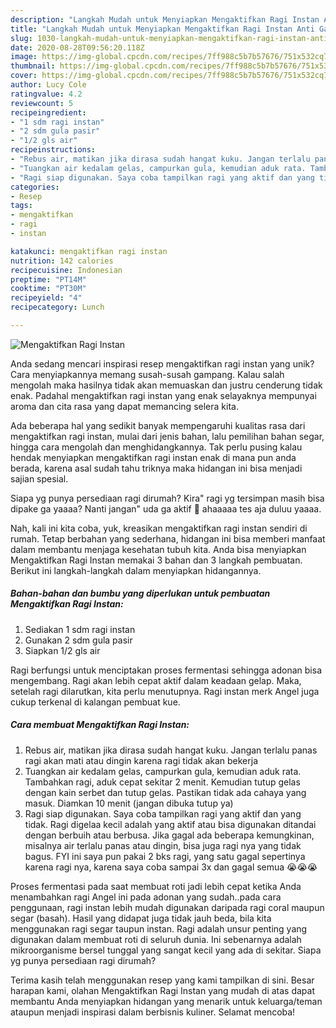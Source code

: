 ```yaml
---
description: "Langkah Mudah untuk Menyiapkan Mengaktifkan Ragi Instan Anti Gagal"
title: "Langkah Mudah untuk Menyiapkan Mengaktifkan Ragi Instan Anti Gagal"
slug: 1030-langkah-mudah-untuk-menyiapkan-mengaktifkan-ragi-instan-anti-gagal
date: 2020-08-28T09:56:20.118Z
image: https://img-global.cpcdn.com/recipes/7ff988c5b7b57676/751x532cq70/mengaktifkan-ragi-instan-foto-resep-utama.jpg
thumbnail: https://img-global.cpcdn.com/recipes/7ff988c5b7b57676/751x532cq70/mengaktifkan-ragi-instan-foto-resep-utama.jpg
cover: https://img-global.cpcdn.com/recipes/7ff988c5b7b57676/751x532cq70/mengaktifkan-ragi-instan-foto-resep-utama.jpg
author: Lucy Cole
ratingvalue: 4.2
reviewcount: 5
recipeingredient:
- "1 sdm ragi instan"
- "2 sdm gula pasir"
- "1/2 gls air"
recipeinstructions:
- "Rebus air, matikan jika dirasa sudah hangat kuku. Jangan terlalu panas ragi akan mati atau dingin karena ragi tidak akan bekerja"
- "Tuangkan air kedalam gelas, campurkan gula, kemudian aduk rata. Tambahkan ragi, aduk cepat sekitar 2 menit. Kemudian tutup gelas dengan kain serbet dan tutup gelas. Pastikan tidak ada cahaya yang masuk. Diamkan 10 menit (jangan dibuka tutup ya)"
- "Ragi siap digunakan. Saya coba tampilkan ragi yang aktif dan yang tidak. Ragi digelaa kecil adalah yang aktif atau bisa digunakan ditandai dengan berbuih atau berbusa. Jika gagal ada beberapa kemungkinan, misalnya air terlalu panas atau dingin, bisa juga ragi nya yang tidak bagus. FYI ini saya pun pakai 2 bks ragi, yang satu gagal sepertinya karena ragi nya, karena saya coba sampai 3x dan gagal semua 😭😭😭"
categories:
- Resep
tags:
- mengaktifkan
- ragi
- instan

katakunci: mengaktifkan ragi instan 
nutrition: 142 calories
recipecuisine: Indonesian
preptime: "PT14M"
cooktime: "PT30M"
recipeyield: "4"
recipecategory: Lunch

---
```



![Mengaktifkan Ragi Instan](https://img-global.cpcdn.com/recipes/7ff988c5b7b57676/751x532cq70/mengaktifkan-ragi-instan-foto-resep-utama.jpg)

Anda sedang mencari inspirasi resep mengaktifkan ragi instan yang unik? Cara menyiapkannya memang susah-susah gampang. Kalau salah mengolah maka hasilnya tidak akan memuaskan dan justru cenderung tidak enak. Padahal mengaktifkan ragi instan yang enak selayaknya mempunyai aroma dan cita rasa yang dapat memancing selera kita.

Ada beberapa hal yang sedikit banyak mempengaruhi kualitas rasa dari mengaktifkan ragi instan, mulai dari jenis bahan, lalu pemilihan bahan segar, hingga cara mengolah dan menghidangkannya. Tak perlu pusing kalau hendak menyiapkan mengaktifkan ragi instan enak di mana pun anda berada, karena asal sudah tahu triknya maka hidangan ini bisa menjadi sajian spesial.

Siapa yg punya persediaan ragi dirumah? Kira&#34; ragi yg tersimpan masih bisa dipake ga yaaaa? Nanti jangan&#34; uda ga aktif 🤔 ahaaaaa tes aja duluu yaaaa.


Nah, kali ini kita coba, yuk, kreasikan mengaktifkan ragi instan sendiri di rumah. Tetap berbahan yang sederhana, hidangan ini bisa memberi manfaat dalam membantu menjaga kesehatan tubuh kita. Anda bisa menyiapkan Mengaktifkan Ragi Instan memakai 3 bahan dan 3 langkah pembuatan. Berikut ini langkah-langkah dalam menyiapkan hidangannya.

<!--inarticleads1-->

##### Bahan-bahan dan bumbu yang diperlukan untuk pembuatan Mengaktifkan Ragi Instan:

1. Sediakan 1 sdm ragi instan
1. Gunakan 2 sdm gula pasir
1. Siapkan 1/2 gls air


Ragi berfungsi untuk menciptakan proses fermentasi sehingga adonan bisa mengembang. Ragi akan lebih cepat aktif dalam keadaan gelap. Maka, setelah ragi dilarutkan, kita perlu menutupnya. Ragi instan merk Angel juga cukup terkenal di kalangan pembuat kue. 

<!--inarticleads2-->

##### Cara membuat Mengaktifkan Ragi Instan:

1. Rebus air, matikan jika dirasa sudah hangat kuku. Jangan terlalu panas ragi akan mati atau dingin karena ragi tidak akan bekerja
1. Tuangkan air kedalam gelas, campurkan gula, kemudian aduk rata. Tambahkan ragi, aduk cepat sekitar 2 menit. Kemudian tutup gelas dengan kain serbet dan tutup gelas. Pastikan tidak ada cahaya yang masuk. Diamkan 10 menit (jangan dibuka tutup ya)
1. Ragi siap digunakan. Saya coba tampilkan ragi yang aktif dan yang tidak. Ragi digelaa kecil adalah yang aktif atau bisa digunakan ditandai dengan berbuih atau berbusa. Jika gagal ada beberapa kemungkinan, misalnya air terlalu panas atau dingin, bisa juga ragi nya yang tidak bagus. FYI ini saya pun pakai 2 bks ragi, yang satu gagal sepertinya karena ragi nya, karena saya coba sampai 3x dan gagal semua 😭😭😭


Proses fermentasi pada saat membuat roti jadi lebih cepat ketika Anda menambahkan ragi Angel ini pada adonan yang sudah..pada cara penggunaan, ragi instan lebih mudah digunakan daripada ragi coral maupun segar (basah). Hasil yang didapat juga tidak jauh beda, bila kita menggunakan ragi segar taupun instan. Ragi adalah unsur penting yang digunakan dalam membuat roti di seluruh dunia. Ini sebenarnya adalah mikroorganisme bersel tunggal yang sangat kecil yang ada di sekitar. Siapa yg punya persediaan ragi dirumah? 

Terima kasih telah menggunakan resep yang kami tampilkan di sini. Besar harapan kami, olahan Mengaktifkan Ragi Instan yang mudah di atas dapat membantu Anda menyiapkan hidangan yang menarik untuk keluarga/teman ataupun menjadi inspirasi dalam berbisnis kuliner. Selamat mencoba!
